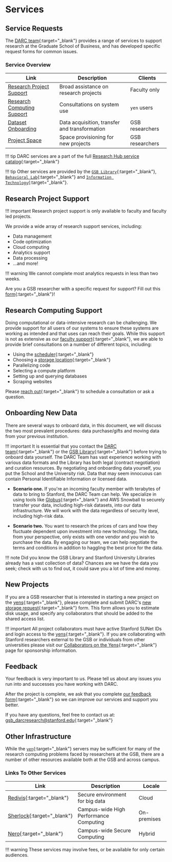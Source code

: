 # Services

## Service Requests

The [DARC team](https://gsbresearchhub.stanford.edu/support-units/darc){:target="_blank"} provides a range of services to support research at the Graduate School of Business, and has developed specific request forms for common issues.

### Service Overview

|Link   |Description   |Clients   |
|---|---|---|
| [Research Project Support](/services/#research-project-support)  | Broad assistance on research projects | Faculty only
| [Research Computing Support](/services/#research-computing-support)  | Consultations on system use  | `yen` users
| [Dataset Onboarding](/services/#onboarding-new-data)  | Data acquisition, transfer and transformation  | GSB researchers
| [Project Space](/services/#new-projects)  | Space provisioning for new projects | GSB researchers


!!! tip
    DARC services are a part of the full [Research Hub service catalog](https://gsbresearchhub.stanford.edu/services/service-catalog){:target="_blank"}

!!! tip
    Other services are provided by the [`GSB Library`](https://www.gsb.stanford.edu/library){:target="_blank"}, [`Behavioral Lab`](https://www.gsb.stanford.edu/faculty-research/labs/behavioral-lab){:target="_blank"} and [`Information Technology`](https://stanford.service-now.com/services/){:target="_blank"}.


## Research Project Support
!!! important
    Research project support is only available to faculty and faculty led projects.

We provide a wide array of research support services, including:

- Data management
- Code optimization
- Cloud computing
- Analytics support
- Data processing
- ...and more!

!!! warning
    We cannot complete most analytics requests in less than two weeks.

Are you a GSB researcher with a specific request for support?  Fill out this [form](https://darcrequest.stanford.edu){:target="_blank"}!

## Research Computing Support

Doing computational or data-intensive research can be challenging.  We provide support for all users of our systems to ensure these systems are working as intended and that uses can reach their goals.  While this support is not as extensive as our [faculty support](/services/#research-project-support){:target="_blank"}, we are able to provide brief consultations on a number of different topics, including:

* Using the [scheduler](/_user_guide/slurm/){:target="_blank"}
* Choosing a [storage location](/_user_guide/storage/){:target="_blank"}
* Parallelizing code
* Selecting a compute platform
* Setting up and querying databases
* Scraping websites

Please [reach out](mailto:gsb_darcresearch@stanford.edu){:target="_blank"} to schedule a consultation or ask a question.


##  Onboarding New Data
There are several ways to onboard data, in this document, we will discuss the two most prevalent procedures: data purchase/gifts and moving data from your previous institution.

!!! important
    It is essential that you contact the [DARC team](mailto:gsb_darcresearch@stanford.edu){:target="_blank"} or the [GSB Library](https://www.gsb.stanford.edu/library){:target="_blank"} before trying to onboard data yourself.  The DARC Team has vast experience working with various data formats and the Library has both legal (contract negotiation) and curation resources.  By negotiating and onboarding data yourself, you put the School and the University risk.  Data that may seem innocuous can contain Personal Identifiable Information or licensed data.


- **Scenario one.** If you're an incoming faculty member with terabytes of data to bring to Stanford, the DARC Team can help.  We specialize in using tools like [Globus](/_user_guide/data_transfer/){:target="_blank"} and AWS Snowball to securely transfer your data, including high-risk datasets, into our data infrastructure.  We will work with the data regardless of security level, including high-risk data.

- **Scenario two.** You want to research the prices of cars and how they fluctuate dependent upon investment into new technology.  The data, from your perspective, only exists with one vendor and you wish to purchase the data. By engaging our team, we can help negotiate the terms and conditions in addition to haggling the best price for the data.

!!! note
    Did you know the GSB Library and Stanford University Libraries already has a vast collection of data? Chances are we have the data you seek; check with us to find out, it could save you a lot of time and money.


## New Projects

If you are a GSB researcher that is interested in starting a new project on the [yens](/_getting_started/yen-servers){:target="_blank"}, please complete and submit DARC's [new storage request](https://darc.stanford.edu/yenstorage){:target="_blank"} form. This form allows you to estimate disk usage, and specify any collaborators that should be added to the shared access list.

!!! important
    All project collaborators must have active Stanford SUNet IDs and login access to the [yens](/_getting_started/yen-servers){:target="_blank"}. If you are collaborating with Stanford researchers external to the GSB or individuals from other universities please visit our [Collaborators on the Yens](/_policies/collaborators){:target="_blank"} page for sponsorship information.


## Feedback

Your feedback is very important to us. Please tell us about any issues you run
into and successes you have working with DARC.

After the project is complete, we ask that you complete [our feedback form](https://darc.stanford.edu/feedback){:target="_blank"} so we can improve our services and support you better.

If you have any questions, feel free to contact us at: [gsb_darcresearch@stanford.edu](mailto:gsb_darcresearch@stanford.edu){:target="_blank"}

## Other Infrastructure

While the [`yen`](/_getting_started/yen-servers){:target="_blank"} servers may be sufficient for many of the research computing problems faced by researchers at the GSB, there are a number of other resources available both at the GSB and across campus.

### Links To Other Services

|Link   |Description   |Locale   |
|---|---|---|
| [Redivis](https://gsb-research-help.stanford.edu/library/faq/358602){:target="_blank"}  | Secure environment for big data | Cloud
| [Sherlock](/_user_guide/sherlock/){:target="_blank"}  | Campus-wide High Performance Computing  | On-premises
| [Nero](https://nero-docs.stanford.edu/){:target="_blank"}  | Campus-wide Secure Computing  | Hybrid

!!! warning
    These services may involve fees, or be available for only certain audiences.
